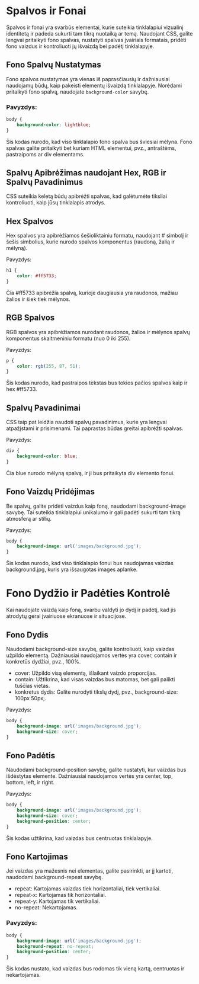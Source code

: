 # Spalvos ir Fonai

Spalvos ir fonai yra svarbūs elementai, kurie suteikia tinklalapiui vizualinį identitetą ir padeda sukurti tam tikrą nuotaiką ar temą. Naudojant CSS, galite lengvai pritaikyti fono spalvas, nustatyti spalvas įvairiais formatais, pridėti fono vaizdus ir kontroliuoti jų išvaizdą bei padėtį tinklalapyje.

## Fono Spalvų Nustatymas

Fono spalvos nustatymas yra vienas iš paprasčiausių ir dažniausiai naudojamų būdų, kaip pakeisti elementų išvaizdą tinklalapyje. Norėdami pritaikyti fono spalvą, naudojate `background-color` savybę.

### Pavyzdys:

```css
body {
    background-color: lightblue;
}
```
Šis kodas nurodo, kad viso tinklalapio fono spalva bus šviesiai mėlyna. Fono spalvas galite pritaikyti bet kuriam HTML elementui, pvz., antraštėms, pastraipoms ar div elementams.

## Spalvų Apibrėžimas naudojant Hex, RGB ir Spalvų Pavadinimus
CSS suteikia keletą būdų apibrėžti spalvas, kad galėtumėte tiksliai kontroliuoti, kaip jūsų tinklalapis atrodys.

## Hex Spalvos
Hex spalvos yra apibrėžiamos šešioliktainiu formatu, naudojant # simbolį ir šešis simbolius, kurie nurodo spalvos komponentus (raudoną, žalią ir mėlyną).

Pavyzdys:
```css
h1 {
    color: #ff5733;
}
```
Čia #ff5733 apibrėžia spalvą, kurioje daugiausia yra raudonos, mažiau žalios ir šiek tiek mėlynos.

## RGB Spalvos
RGB spalvos yra apibrėžiamos nurodant raudonos, žalios ir mėlynos spalvų komponentus skaitmeniniu formatu (nuo 0 iki 255).

Pavyzdys:
```css
p {
    color: rgb(255, 87, 51);
}
```
Šis kodas nurodo, kad pastraipos tekstas bus tokios pačios spalvos kaip ir hex #ff5733.

## Spalvų Pavadinimai
CSS taip pat leidžia naudoti spalvų pavadinimus, kurie yra lengvai atpažįstami ir prisimenami. Tai paprastas būdas greitai apibrėžti spalvas.

Pavyzdys:
```css
div {
    background-color: blue;
}
```
Čia blue nurodo mėlyną spalvą, ir ji bus pritaikyta div elemento fonui.

## Fono Vaizdų Pridėjimas
Be spalvų, galite pridėti vaizdus kaip foną, naudodami background-image savybę. Tai suteikia tinklalapiui unikalumo ir gali padėti sukurti tam tikrą atmosferą ar stilių.

Pavyzdys:
```css
body {
    background-image: url('images/background.jpg');
}
```
Šis kodas nurodo, kad viso tinklalapio fonui bus naudojamas vaizdas background.jpg, kuris yra išsaugotas images aplanke.

# Fono Dydžio ir Padėties Kontrolė
Kai naudojate vaizdą kaip foną, svarbu valdyti jo dydį ir padėtį, kad jis atrodytų gerai įvairiuose ekranuose ir situacijose.

## Fono Dydis
Naudodami background-size savybę, galite kontroliuoti, kaip vaizdas užpildo elementą. Dažniausiai naudojamos vertės yra cover, contain ir konkretūs dydžiai, pvz., 100%.

- cover: Užpildo visą elementą, išlaikant vaizdo proporcijas.
- contain: Užtikrina, kad visas vaizdas bus matomas, bet gali palikti tuščias vietas.
- konkretus dydis: Galite nurodyti tikslų dydį, pvz., background-size: 100px 50px;.

Pavyzdys:
```css
body {
    background-image: url('images/background.jpg');
    background-size: cover;
}
```

## Fono Padėtis
Naudodami background-position savybę, galite nustatyti, kur vaizdas bus išdėstytas elemente. Dažniausiai naudojamos vertės yra center, top, bottom, left, ir right.

Pavyzdys:
```css
body {
    background-image: url('images/background.jpg');
    background-size: cover;
    background-position: center;
}
```
Šis kodas užtikrina, kad vaizdas bus centruotas tinklalapyje.

## Fono Kartojimas
Jei vaizdas yra mažesnis nei elementas, galite pasirinkti, ar jį kartoti, naudodami background-repeat savybę.

- repeat: Kartojamas vaizdas tiek horizontaliai, tiek vertikaliai.
- repeat-x: Kartojamas tik horizontaliai.
- repeat-y: Kartojamas tik vertikaliai.
- no-repeat: Nekartojamas.

### Pavyzdys:
```css
body {
    background-image: url('images/background.jpg');
    background-repeat: no-repeat;
    background-position: center;
}
```
Šis kodas nustato, kad vaizdas bus rodomas tik vieną kartą, centruotas ir nekartojamas.